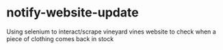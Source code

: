 # notify-website-update
Using selenium to interact/scrape vineyard vines website to check when a piece of clothing comes back in stock
